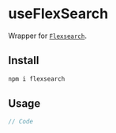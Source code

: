 # useFlexSearch

Wrapper for [`Flexsearch`](https://github.com/nextapps-de/flexsearch).

## Install 

```bash
npm i flexsearch
```

## Usage

```ts
// Code
```